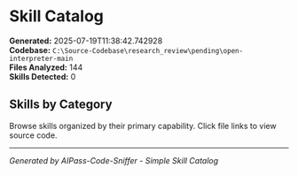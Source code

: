 # Skill Catalog

**Generated:** 2025-07-19T11:38:42.742928  
**Codebase:** `C:\Source-Codebase\research_review\pending\open-interpreter-main`  
**Files Analyzed:** 144  
**Skills Detected:** 0

## Skills by Category

Browse skills organized by their primary capability. Click file links to view source code.


---
*Generated by AIPass-Code-Sniffer - Simple Skill Catalog*
